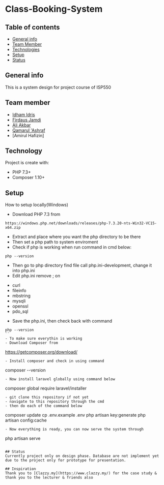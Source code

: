 # Class-Booking-System

## Table of contents
* [General info](#general-info)
* [Team Member](#team-member)
* [Technologies](#technologies)
* [Setup](#setup)
* [Status](#status)

## General info
This is a system design for project course of ISP550

## Team member
* [Idham Idris](https://www.linkedin.com/in/kaitorque/)
* [Firdaus Jamdi](https://www.linkedin.com/in/firdaus-j-4677a6124/)
* [Ali Akbar](https://www.linkedin.com/in/mdaliakbar98/)
* [Qamarul 'Ashraf](https://www.linkedin.com/in/qamarul-ashraf-91b726193/)
* [Amirul Hafizin]

## Technology
Project is create with:

* PHP 7.3+
* Composer 1.10+

## Setup
How to setup locally(Windows)

- Download PHP 7.3 from 
```
https://windows.php.net/downloads/releases/php-7.3.20-nts-Win32-VC15-x64.zip
```
- Extract and place where you want the php directory to be there
- Then set a php path to system enviroment
- Check if php is working when run command in cmd below:
```
php --version
```
- Then go to php directory find file call php.ini-development, change it into php.ini
- Edit php.ini remove ; on
* curl
* fileinfo
* mbstring
* mysqli
* openssl
* pdo_sql
- Save the php.ini, then check back with command
```
php --version
``
- To make sure everythin is working
- Download Composer from
```
https://getcomposer.org/download/
```
- Install composer and check in using command
```
composer --version
```
- Now install laravel globally using command below
```
composer global require laravel/installer
```
- git clone this repository if not yet
- navigate to this repository through the cmd
- then do each of the command below
```
composer update
cp .env.example .env
php artisan key:generate
php artisan config:cache
```
- Now everything is ready, you can now serve the system through
```
php artisan serve
```

## Status
Currently project only on design phase. Database are not implement yet due to the project only for prototype for presentation.

## Inspiration
Thank you to [Clazzy.my](https://www.clazzy.my/) for the case study & thank you to the lecturer & friends also
